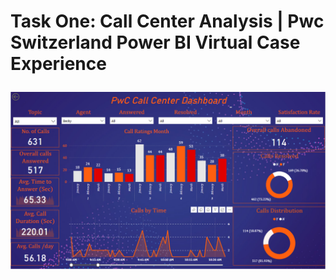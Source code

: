 <H1> Task One: Call Center Analysis | Pwc Switzerland Power BI Virtual Case Experience 
  
  <br>
  
![image](https://github.com/Baher1997/PWC_Power_bi_-Virtual_-Internship/blob/main/Call%20Center%20DB/Call%20Center%20DB.PNG)
